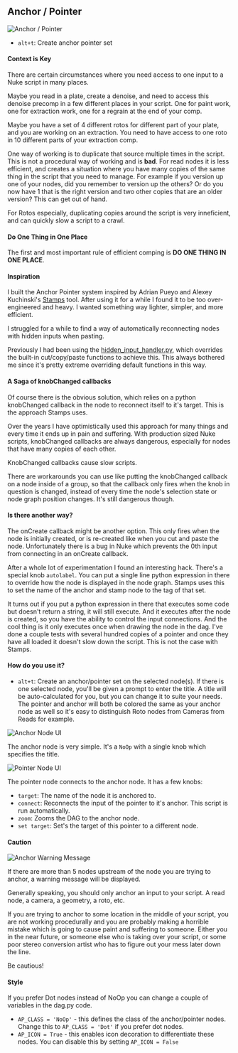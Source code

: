 ## Anchor / Pointer
![Anchor / Pointer](/doc/images/dag.anchor_pointer.gif)
- `alt+t`: Create anchor pointer set

#### Context is Key
There are certain circumstances where you need access to one input to a Nuke script in many places.

Maybe you read in a plate, create a denoise, and need to access this denoise precomp in a few different places in your script. One for paint work, one for extraction work, one for a regrain at the end of your comp.

Maybe you have a set of 4 different rotos for different part of your plate, and you are working on an extraction. You need to have access to one roto in 10 different parts of your extraction comp.

One way of working is to duplicate that source multiple times in the script. This is not a procedural way of working and is **bad**. For read nodes it is less efficient, and creates a situation where you have many copies of the same thing in the script that you need to manage. For example if you version up one of your nodes, did you remember to version up the others? Or do you now have 1 that is the right version and two other copies that are an older version? This can get out of hand.

For Rotos especially, duplicating copies around the script is very inneficient, and can quickly slow a script to a crawl. 

#### Do One Thing in One Place
The first and most important rule of efficient comping is **DO ONE THING IN ONE PLACE**.

#### Inspiration
I built the Anchor Pointer system inspired by Adrian Pueyo and Alexey Kuchinski's [Stamps](http://www.nukepedia.com/gizmos/other/stamps) tool. After using it for a while I found it to be too over-engineered and heavy. I wanted something way lighter, simpler, and more efficient. 

I struggled for a while to find a way of automatically reconnecting nodes with hidden inputs when pasting. 

Previously I had been using the [hidden_input_handler.py](https://gist.github.com/jedypod/29187fa8c82bbbf4bf5e), which overrides the built-in cut/copy/paste functions to achieve this. This always bothered me since it's pretty extreme overriding default functions in this way. 

#### A Saga of knobChanged callbacks
Of course there is the obvious solution, which relies on a python knobChanged callback in the node to reconnect itself to it's target. This is the approach Stamps uses.

Over the years I have optimistically used this approach for many things and every time it ends up in pain and suffering. With production sized Nuke scripts, knobChanged callbacks are always dangerous, especially for nodes that have many copies of each other. 

KnobChanged callbacks cause slow scripts. 

There are workarounds you can use like putting the knobChanged callback on a node inside of a group, so that the callback only fires when the knob in question is changed, instead of every time the node's selection state or node graph position changes. It's still dangerous though.

#### Is there another way?
The onCreate callback might be another option. This only fires when the node is initially created, or is re-created like when you cut and paste the node. Unfortunately there is a bug in Nuke which prevents the 0th input from connecting in an onCreate callback. 

After a whole lot of experimentation I found an interesting hack. There's a special knob `autolabel`. You can put a single line python expression in there to override how the node is displayed in the node graph. Stamps uses this to set the name of the anchor and stamp node to the tag of that set. 

It turns out if you put a python expression in there that executes some code but doesn't return a string, it will still execute. And it executes after the node is created, so you have the ability to control the input connections. And the cool thing is it only executes once when drawing the node in the dag. I've done a couple tests with several hundred copies of a pointer and once they have all loaded it doesn't slow down the script. This is not the case with Stamps.

#### How do you use it?
- `alt+t`: Create an anchor/pointer set on the selected node(s). If there is one selected node, you'll be given a prompt to enter the title. A title will be auto-calculated for you, but you can change it to suite your needs. The pointer and anchor will both be colored the same as your anchor node as well so it's easy to distinguish Roto nodes from Cameras from Reads for example.

![Anchor Node UI](/doc/images/screenshot_anchor_ui.png)

The anchor node is very simple. It's a `NoOp` with a single knob which specifies the title.

![Pointer Node UI](/doc/images/screenshot_pointer_ui.png)

The pointer node connects to the anchor node. It has a few knobs:
- `target`: The name of the node it is anchored to.
- `connect`: Reconnects the input of the pointer to it's anchor. This script is run automatically.
- `zoom`: Zooms the DAG to the anchor node.
- `set target`: Set's the target of this pointer to a different node.

#### Caution
![Anchor Warning Message](/doc/images/screenshot_anchor_warning.png)

If there are more than 5 nodes upstream of the node you are trying to anchor, a warning message will be displayed. 

Generally speaking, you should only anchor an input to your script. A read node, a camera, a geometry, a roto, etc. 

If you are trying to anchor to some location in the middle of your script, you are not working procedurally and you are probably making a horrible mistake which is going to cause paint and suffering to someone. Either you in the near future, or someone else who is taking over your script, or some poor stereo conversion artist who has to figure out your mess later down the line. 

Be cautious!


#### Style
If you prefer Dot nodes instead of NoOp you can change a couple of variables in the dag.py code. 
- `AP_CLASS = 'NoOp'` - this defines the class of the anchor/pointer nodes. Change this to `AP_CLASS = 'Dot'` if you prefer dot nodes.
- `AP_ICON = True` - this enables icon decoration to differentiate these nodes. You can disable this by setting `AP_ICON = False`
